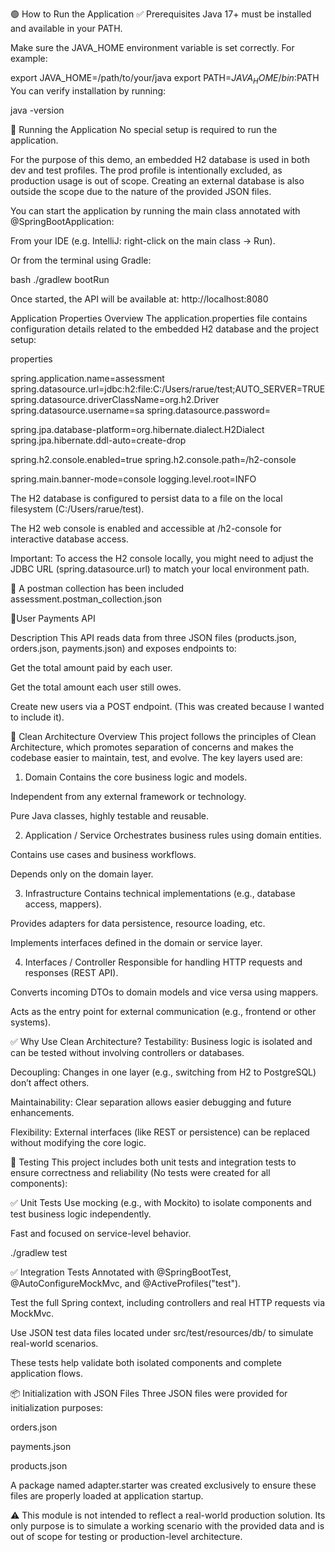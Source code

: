 🟢 How to Run the Application
✅ Prerequisites
Java 17+ must be installed and available in your PATH.

Make sure the JAVA_HOME environment variable is set correctly.
For example:

export JAVA_HOME=/path/to/your/java
export PATH=$JAVA_HOME/bin:$PATH
You can verify installation by running:

java -version

🚀 Running the Application
No special setup is required to run the application.

For the purpose of this demo, an embedded H2 database is used in both dev and test profiles.
The prod profile is intentionally excluded, as production usage is out of scope.
Creating an external database is also outside the scope due to the nature of the provided JSON files.

You can start the application by running the main class annotated with @SpringBootApplication:

From your IDE (e.g. IntelliJ: right-click on the main class → Run).

Or from the terminal using Gradle:

bash
./gradlew bootRun

Once started, the API will be available at:
http://localhost:8080


Application Properties Overview
The application.properties file contains configuration details related to the embedded H2 database and the project setup:

properties

spring.application.name=assessment
spring.datasource.url=jdbc:h2:file:C:/Users/rarue/test;AUTO_SERVER=TRUE
spring.datasource.driverClassName=org.h2.Driver
spring.datasource.username=sa
spring.datasource.password=

spring.jpa.database-platform=org.hibernate.dialect.H2Dialect
spring.jpa.hibernate.ddl-auto=create-drop

spring.h2.console.enabled=true
spring.h2.console.path=/h2-console

spring.main.banner-mode=console
logging.level.root=INFO

The H2 database is configured to persist data to a file on the local filesystem (C:/Users/rarue/test).

The H2 web console is enabled and accessible at /h2-console for interactive database access.

Important: To access the H2 console locally, you might need to adjust the JDBC URL (spring.datasource.url) to match your local environment path.

🚀 A postman collection has been included assessment.postman_collection.json

🚀User Payments API

Description
This API reads data from three JSON files (products.json, orders.json, payments.json) and exposes endpoints to:

Get the total amount paid by each user.

Get the total amount each user still owes.

Create new users via a POST endpoint. (This was created because I wanted to include it).

🧱 Clean Architecture Overview
This project follows the principles of Clean Architecture, which promotes separation of concerns and makes the codebase easier to maintain, test, and evolve. The key layers used are:

1. Domain
   Contains the core business logic and models.

Independent from any external framework or technology.

Pure Java classes, highly testable and reusable.

2. Application / Service
   Orchestrates business rules using domain entities.

Contains use cases and business workflows.

Depends only on the domain layer.

3. Infrastructure
   Contains technical implementations (e.g., database access, mappers).

Provides adapters for data persistence, resource loading, etc.

Implements interfaces defined in the domain or service layer.

4. Interfaces / Controller
   Responsible for handling HTTP requests and responses (REST API).

Converts incoming DTOs to domain models and vice versa using mappers.

Acts as the entry point for external communication (e.g., frontend or other systems).

✅ Why Use Clean Architecture?
Testability: Business logic is isolated and can be tested without involving controllers or databases.

Decoupling: Changes in one layer (e.g., switching from H2 to PostgreSQL) don’t affect others.

Maintainability: Clear separation allows easier debugging and future enhancements.

Flexibility: External interfaces (like REST or persistence) can be replaced without modifying the core logic.

🧪 Testing
This project includes both unit tests and integration tests to ensure correctness and reliability (No tests were created for all components):

✅ Unit Tests
Use mocking (e.g., with Mockito) to isolate components and test business logic independently.

Fast and focused on service-level behavior.

./gradlew test

✅ Integration Tests
Annotated with @SpringBootTest, @AutoConfigureMockMvc, and @ActiveProfiles("test").

Test the full Spring context, including controllers and real HTTP requests via MockMvc.

Use JSON test data files located under src/test/resources/db/ to simulate real-world scenarios.

These tests help validate both isolated components and complete application flows.

📦 Initialization with JSON Files
Three JSON files were provided for initialization purposes:

orders.json

payments.json

products.json

A package named adapter.starter was created exclusively to ensure these files are properly loaded at application startup.

⚠️ This module is not intended to reflect a real-world production solution.
Its only purpose is to simulate a working scenario with the provided data and is out of scope for testing or production-level architecture.
